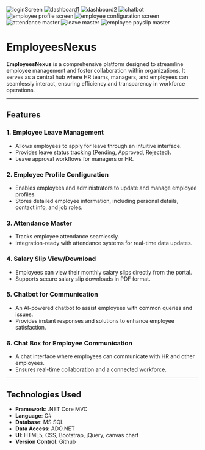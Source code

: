![loginScreen](https://github.com/user-attachments/assets/9cb0f3f0-fba5-4810-81f8-17f7ac3eb5eb)
![dashboard1](https://github.com/user-attachments/assets/9c4c7032-d80d-4cb0-a306-a1bbee60f80a)
![dashboard2](https://github.com/user-attachments/assets/aed0c122-6e6b-4854-ab5e-b32e2486fb20)
![chatbot](https://github.com/user-attachments/assets/0d8331a4-6162-4985-b50e-d4130240666c)
![employee profile screen](https://github.com/user-attachments/assets/c9fb442d-9e11-4da9-915e-9e3d69946a1f)
![employee configuration screen](https://github.com/user-attachments/assets/832e76c9-f32b-4d7e-9e6d-698da831fc27)
![attendance master](https://github.com/user-attachments/assets/8d9b3934-9df7-4df3-9b2a-60626f38b771)
![leave master](https://github.com/user-attachments/assets/41f031c8-f606-4405-8abb-dda77a12fbbe)
![employee payslip master](https://github.com/user-attachments/assets/cbf1ae7e-2664-47b3-abb3-8d6191907a45)

# EmployeesNexus  

**EmployeesNexus** is a comprehensive platform designed to streamline employee management and foster collaboration within organizations. It serves as a central hub where HR teams, managers, and employees can seamlessly interact, ensuring efficiency and transparency in workforce operations.

---

## **Features**  

### 1. **Employee Leave Management**  
- Allows employees to apply for leave through an intuitive interface.  
- Provides leave status tracking (Pending, Approved, Rejected).  
- Leave approval workflows for managers or HR.  

### 2. **Employee Profile Configuration**  
- Enables employees and administrators to update and manage employee profiles.  
- Stores detailed employee information, including personal details, contact info, and job roles.  

### 3. **Attendance Master**  
- Tracks employee attendance seamlessly.  
- Integration-ready with attendance systems for real-time data updates.  

### 4. **Salary Slip View/Download**  
- Employees can view their monthly salary slips directly from the portal.  
- Supports secure salary slip downloads in PDF format.  

### 5. **Chatbot for Communication**  
- An AI-powered chatbot to assist employees with common queries and issues.  
- Provides instant responses and solutions to enhance employee satisfaction.  

### 6. **Chat Box for Employee Communication**  
- A chat interface where employees can communicate with HR and other employees.  
- Ensures real-time collaboration and a connected workforce.  

---

## **Technologies Used**  

- **Framework**: .NET Core MVC  
- **Language**: C#  
- **Database**: MS SQL  
- **Data Access**: ADO.NET  
- **UI**: HTML5, CSS, Bootstrap, jQuery, canvas chart 
- **Version Control**: Github  

